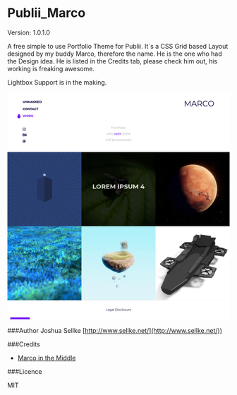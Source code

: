 # Publii_Marco
Version: 1.0.1.0

A free simple to use Portfolio Theme for Publii.
It´s a CSS Grid based Layout designed by my buddy Marco, therefore the name.
He is the one who had the Design idea.
He is listed in the Credits tab, please check him out, his working is freaking awesome.

Lightbox Support is in the making.

![Theme Preview Screenshot](ThemePreview.jpg)

###Author
Joshua Sellke [http://www.sellke.net/](http://www.sellke.net/))

###Credits
* [Marco in the Middle](https://www.instagram.com/marcointhemiddle/)

###Licence

MIT
